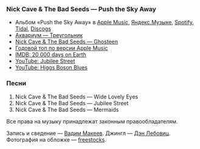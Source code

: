 ### Nick Cave & The Bad Seeds — Push the Sky Away

- Альбом «Push the Sky Away» в
  [Apple Music](https://music.apple.com/album/577620744),
  [Яндекс.Музыке](https://music.yandex.ru/album/1182265),
  [Spotify](https://open.spotify.com/album/6Yl951bwCSY70QjvLm1AEG),
  [Tidal](https://tidal.com/album/23320897),
  [Discogs](https://www.discogs.com/master/519359)
- [Аквариум — Треугольник](https://ru.wikipedia.org/wiki/Треугольник_(альбом))
- [Nick Cave & The Bad Seeds — Ghosteen](https://www.nickcave.com/releases/ghosteen/)
- [Годовой топ по версии Apple Music](https://beta.music.apple.com/replay)
- [IMDB: 20 000 days on Earth](https://www.imdb.com/title/tt2920540/)
- [YouTube: Jubilee Street](https://youtu.be/xCxHvNl9MmQ)
- [YouTube: Higgs Boson Blues](https://youtu.be/1GWsdqCYvgw)

### Песни

1. Nick Cave & The Bad Seeds — Wide Lovely Eyes
2. Nick Cave & The Bad Seeds — Jubilee Street
3. Nick Cave & The Bad Seeds — Mermaids

Все права на музыку принадлежат законным правообладателям.

Запись и сведение — [Вадим Макеев](https://twitter.com/pepelsbey).
Джингл — [Дэн Лебовиц](https://www.youtube.com/channel/UC38A5qHrlc_Zgua7vL4b96w).
Фотография на обложке — [freestocks](https://unsplash.com/photos/ZArDeAtxj0Q).
